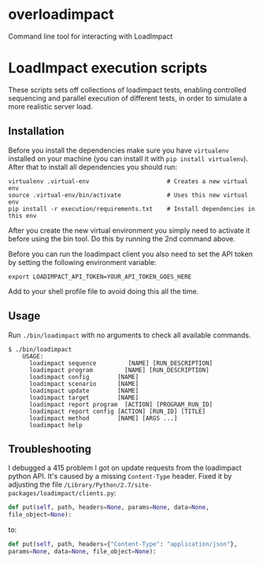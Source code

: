 # overloadimpact

Command line tool for interacting with LoadImpact


# LoadImpact execution scripts

These scripts sets off collections of loadimpact tests, enabling controlled
sequencing and parallel execution of different tests, in order to simulate a
more realistic server load.


## Installation

Before you install the dependencies make sure you have `virtualenv` installed
on your machine (you can install it with `pip install virtualenv`). After that
to install all dependencies you should run:

```
virtualenv .virtual-env                      # Creates a new virtual env
source .virtual-env/bin/activate             # Uses this new virtual env
pip install -r execution/requirements.txt    # Install dependencies in this env
```

After you create the new virtual environment you simply need to activate it
before using the bin tool. Do this by running the 2nd command above.

Before you can run the loadimpact client you also need to set the API token
by setting the following environment variable:

```
export LOADIMPACT_API_TOKEN=YOUR_API_TOKEN_GOES_HERE
```

Add to your shell profile file to avoid doing this all the time.


## Usage

Run `./bin/loadimpact` with no arguments to check all available commands.

```
$ ./bin/loadimpact
    USAGE:
      loadimpact sequence         [NAME] [RUN_DESCRIPTION]
      loadimpact program         [NAME] [RUN_DESCRIPTION]
      loadimpact config        [NAME]
      loadimpact scenario      [NAME]
      loadimpact update        [NAME]
      loadimpact target        [NAME]
      loadimpact report program  [ACTION] [PROGRAM_RUN_ID]
      loadimpact report config [ACTION] [RUN_ID] [TITLE]
      loadimpact method        [NAME] [ARGS ...]
      loadimpact help
```


## Troubleshooting

I debugged a 415 problem I got on update requests from the loadimpact python
API. It's caused by a missing `Content-Type` header. Fixed it by adjusting the
file `/Library/Python/2.7/site-packages/loadimpact/clients.py`:

```python
def put(self, path, headers=None, params=None, data=None,
file_object=None):
```

to:

```python
def put(self, path, headers={"Content-Type": "application/json"},
params=None, data=None, file_object=None):
```